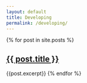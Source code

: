 ```yaml
---
layout: default
title: Developing
permalink: /developing/
---  
```


<div class="projects">
  {% for post in site.posts %}
    <h2>
      <a class="project-link" href="{{ post.url | prepend: site.baseurl }}">{{ post.title }}</a>
    </h2>
    {{post.excerpt}}
  {% endfor %}
</div>
